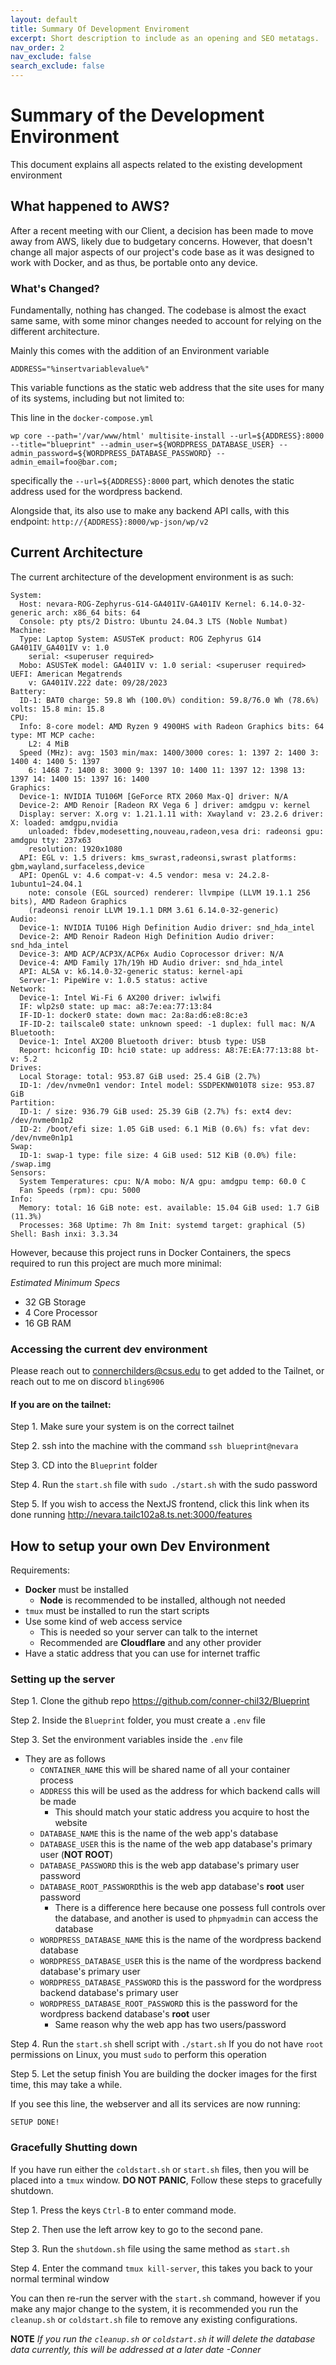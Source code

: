 ```yaml
---
layout: default
title: Summary Of Development Enviroment
excerpt: Short description to include as an opening and SEO metatags.
nav_order: 2
nav_exclude: false
search_exclude: false
---
```

# Summary of the Development Environment

This document explains all aspects related to the existing development environment

## What happened to AWS?

After a recent meeting with our Client, a decision has been made to move away from AWS, likely due to budgetary concerns. However, that doesn't change all major aspects of our project's code base as it was designed to work with Docker, and as thus, be portable onto any device.

### What's Changed?

Fundamentally, nothing has changed. The codebase is almost the exact same same, with some minor changes needed to account for relying on the different architecture.

Mainly this comes with the addition of an Environment variable

```
ADDRESS="%insertvariablevalue%"
```

This variable functions as the static web address that the site uses for many of its systems, including but not limited to:

This line in the `docker-compose.yml`
```
wp core --path='/var/www/html' multisite-install --url=${ADDRESS}:8000 --title="blueprint" --admin_user=${WORDPRESS_DATABASE_USER} --admin_password=${WORDPRESS_DATABASE_PASSWORD} --admin_email=foo@bar.com;
```
specifically the `--url=${ADDRESS}:8000` part, which denotes the static address used for the wordpress backend.

Alongside that, its also use to make any backend API calls, with this endpoint:
`http://{ADDRESS}:8000/wp-json/wp/v2` 

## Current Architecture

The current architecture of the development environment is as such:

```
System:
  Host: nevara-ROG-Zephyrus-G14-GA401IV-GA401IV Kernel: 6.14.0-32-generic arch: x86_64 bits: 64
  Console: pty pts/2 Distro: Ubuntu 24.04.3 LTS (Noble Numbat)
Machine:
  Type: Laptop System: ASUSTeK product: ROG Zephyrus G14 GA401IV_GA401IV v: 1.0
    serial: <superuser required>
  Mobo: ASUSTeK model: GA401IV v: 1.0 serial: <superuser required> UEFI: American Megatrends
    v: GA401IV.222 date: 09/28/2023
Battery:
  ID-1: BAT0 charge: 59.8 Wh (100.0%) condition: 59.8/76.0 Wh (78.6%) volts: 15.8 min: 15.8
CPU:
  Info: 8-core model: AMD Ryzen 9 4900HS with Radeon Graphics bits: 64 type: MT MCP cache:
    L2: 4 MiB
  Speed (MHz): avg: 1503 min/max: 1400/3000 cores: 1: 1397 2: 1400 3: 1400 4: 1400 5: 1397
    6: 1468 7: 1400 8: 3000 9: 1397 10: 1400 11: 1397 12: 1398 13: 1397 14: 1400 15: 1397 16: 1400
Graphics:
  Device-1: NVIDIA TU106M [GeForce RTX 2060 Max-Q] driver: N/A
  Device-2: AMD Renoir [Radeon RX Vega 6 ] driver: amdgpu v: kernel
  Display: server: X.org v: 1.21.1.11 with: Xwayland v: 23.2.6 driver: X: loaded: amdgpu,nvidia
    unloaded: fbdev,modesetting,nouveau,radeon,vesa dri: radeonsi gpu: amdgpu tty: 237x63
    resolution: 1920x1080
  API: EGL v: 1.5 drivers: kms_swrast,radeonsi,swrast platforms: gbm,wayland,surfaceless,device
  API: OpenGL v: 4.6 compat-v: 4.5 vendor: mesa v: 24.2.8-1ubuntu1~24.04.1
    note: console (EGL sourced) renderer: llvmpipe (LLVM 19.1.1 256 bits), AMD Radeon Graphics
    (radeonsi renoir LLVM 19.1.1 DRM 3.61 6.14.0-32-generic)
Audio:
  Device-1: NVIDIA TU106 High Definition Audio driver: snd_hda_intel
  Device-2: AMD Renoir Radeon High Definition Audio driver: snd_hda_intel
  Device-3: AMD ACP/ACP3X/ACP6x Audio Coprocessor driver: N/A
  Device-4: AMD Family 17h/19h HD Audio driver: snd_hda_intel
  API: ALSA v: k6.14.0-32-generic status: kernel-api
  Server-1: PipeWire v: 1.0.5 status: active
Network:
  Device-1: Intel Wi-Fi 6 AX200 driver: iwlwifi
  IF: wlp2s0 state: up mac: a8:7e:ea:77:13:84
  IF-ID-1: docker0 state: down mac: 2a:8a:d6:e8:8c:e3
  IF-ID-2: tailscale0 state: unknown speed: -1 duplex: full mac: N/A
Bluetooth:
  Device-1: Intel AX200 Bluetooth driver: btusb type: USB
  Report: hciconfig ID: hci0 state: up address: A8:7E:EA:77:13:88 bt-v: 5.2
Drives:
  Local Storage: total: 953.87 GiB used: 25.4 GiB (2.7%)
  ID-1: /dev/nvme0n1 vendor: Intel model: SSDPEKNW010T8 size: 953.87 GiB
Partition:
  ID-1: / size: 936.79 GiB used: 25.39 GiB (2.7%) fs: ext4 dev: /dev/nvme0n1p2
  ID-2: /boot/efi size: 1.05 GiB used: 6.1 MiB (0.6%) fs: vfat dev: /dev/nvme0n1p1
Swap:
  ID-1: swap-1 type: file size: 4 GiB used: 512 KiB (0.0%) file: /swap.img
Sensors:
  System Temperatures: cpu: N/A mobo: N/A gpu: amdgpu temp: 60.0 C
  Fan Speeds (rpm): cpu: 5000
Info:
  Memory: total: 16 GiB note: est. available: 15.04 GiB used: 1.7 GiB (11.3%)
  Processes: 368 Uptime: 7h 8m Init: systemd target: graphical (5) Shell: Bash inxi: 3.3.34
```

However, because this project runs in Docker Containers, the specs required to run this project are much more minimal:

*Estimated Minimum Specs*
- 32 GB Storage
- 4 Core Processor
- 16 GB RAM

### Accessing the current dev environment

Please reach out to connerchilders@csus.edu to get added to the Tailnet, or reach out to me on discord `bling6906`

#### If you are on the tailnet:

Step 1. Make sure your system is on the correct tailnet 

Step 2. ssh into the machine with the command `ssh blueprint@nevara`

Step 3. CD into the `Blueprint` folder

Step 4. Run the `start.sh` file with `sudo ./start.sh` with the sudo password

Step 5. If you wish to access the NextJS frontend, click this link when its done running
	 http://nevara.tailc102a8.ts.net:3000/features

## How to setup your own Dev Environment

Requirements:
- **Docker** must be installed
	- **Node** is recommended to be installed, although not needed
- `tmux` must be installed to run the start scripts
- Use some kind of web access service
	- This is needed so your server can talk to the internet
	- Recommended are **Cloudflare** and any other provider
- Have a static address that you can use for internet traffic

### Setting up the server

Step 1. Clone the github repo https://github.com/conner-chil32/Blueprint

Step 2. Inside the `Blueprint` folder, you must create a `.env` file

Step 3. Set the environment variables inside the `.env` file
- They are as follows
	- `CONTAINER_NAME` this will be shared name of all your container process
	- `ADDRESS` this will be used as the address for which backend calls will be made
		- This should match your static address you acquire to host the website
	- `DATABASE_NAME` this is the name of the web app's database
	- `DATABASE_USER` this is the name of the web app database's primary user (**NOT ROOT**)
	- `DATABASE_PASSWORD` this is the web app database's primary user password
	- `DATABASE_ROOT_PASSWORD`this is the web app database's **root** user password
		- There is a difference here because one possess full controls over the database, and another is used to `phpmyadmin` can access the database
	- `WORDPRESS_DATABASE_NAME` this is the name of the wordpress backend database
	- `WORDPRESS_DATABASE_USER` this is the name of the wordpress backend database's primary user
	- `WORDPRESS_DATABASE_PASSWORD` this is the password for the wordpress backend database's primary user
	- `WORDPRESS_DATABASE_ROOT_PASSWORD`  this is the password for the wordpress backend database's **root** user
		- Same reason why the web app has two users/password

Step 4. Run the `start.sh` shell script with `./start.sh`
	If you do not have `root` permissions on Linux, you must `sudo` to perform this operation

Step 5. Let the setup finish
	You are building the docker images for the first time, this may take a while.

If you see this line, the webserver and all its services are now running:
```
SETUP DONE!
```

### Gracefully Shutting down

If you have run either the `coldstart.sh` or `start.sh` files, then you will be placed into a `tmux` window. **DO NOT PANIC**, Follow these steps to gracefully shutdown.

Step 1. Press the keys `Ctrl-B` to enter command mode.

Step 2. Then use the left arrow key to go to the second pane.

Step 3. Run the `shutdown.sh` file using the same method as `start.sh`

Step 4. Enter the command `tmux kill-server`, this takes you back to your normal terminal window

You can then re-run the server with the `start.sh` command, however if you make any major change to the system, it is recommended you run the `cleanup.sh` or `coldstart.sh` file to remove any existing configurations.

**NOTE**
*If you run the `cleanup.sh` or `coldstart.sh` it will delete the database data currently, this will be addressed at a later date -Conner*


